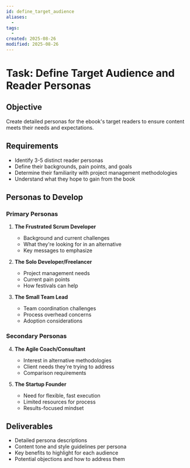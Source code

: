 ```yaml
---
id: define_target_audience
aliases:
  -
tags:
  -
created: 2025-08-26
modified: 2025-08-26
---
```


# Task: Define Target Audience and Reader Personas

## Objective

Create detailed personas for the ebook's target readers to ensure content meets their needs and expectations.

## Requirements

- Identify 3-5 distinct reader personas
- Define their backgrounds, pain points, and goals
- Determine their familiarity with project management methodologies
- Understand what they hope to gain from the book

## Personas to Develop

### Primary Personas

1. **The Frustrated Scrum Developer**

   - Background and current challenges
   - What they're looking for in an alternative
   - Key messages to emphasize

2. **The Solo Developer/Freelancer**

   - Project management needs
   - Current pain points
   - How festivals can help

3. **The Small Team Lead**
   - Team coordination challenges
   - Process overhead concerns
   - Adoption considerations

### Secondary Personas

4. **The Agile Coach/Consultant**

   - Interest in alternative methodologies
   - Client needs they're trying to address
   - Comparison requirements

5. **The Startup Founder**
   - Need for flexible, fast execution
   - Limited resources for process
   - Results-focused mindset

## Deliverables

- Detailed persona descriptions
- Content tone and style guidelines per persona
- Key benefits to highlight for each audience
- Potential objections and how to address them
